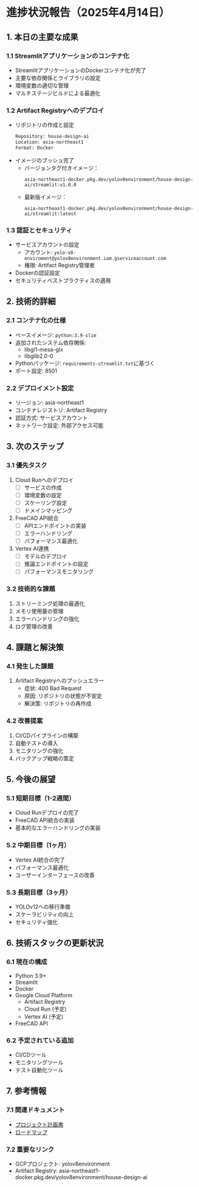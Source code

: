 # 進捗状況報告（2025年4月14日）

## 1. 本日の主要な成果
### 1.1 Streamlitアプリケーションのコンテナ化
- StreamlitアプリケーションのDockerコンテナ化が完了
- 主要な依存関係とライブラリの設定
- 環境変数の適切な管理
- マルチステージビルドによる最適化

### 1.2 Artifact Registryへのデプロイ
- リポジトリの作成と設定
  ```bash
  Repository: house-design-ai
  Location: asia-northeast1
  Format: Docker
  ```
- イメージのプッシュ完了
  - バージョンタグ付きイメージ：
    ```
    asia-northeast1-docker.pkg.dev/yolov8environment/house-design-ai/streamlit:v1.0.0
    ```
  - 最新版イメージ：
    ```
    asia-northeast1-docker.pkg.dev/yolov8environment/house-design-ai/streamlit:latest
    ```

### 1.3 認証とセキュリティ
- サービスアカウントの設定
  - アカウント: `yolo-v8-enviroment@yolov8environment.iam.gserviceaccount.com`
  - 権限: Artifact Registry管理者
- Dockerの認証設定
- セキュリティベストプラクティスの適用

## 2. 技術的詳細
### 2.1 コンテナ化の仕様
- ベースイメージ: `python:3.9-slim`
- 追加されたシステム依存関係:
  - libgl1-mesa-glx
  - libglib2.0-0
- Pythonパッケージ: `requirements-streamlit.txt`に基づく
- ポート設定: 8501

### 2.2 デプロイメント設定
- リージョン: asia-northeast1
- コンテナレジストリ: Artifact Registry
- 認証方式: サービスアカウント
- ネットワーク設定: 外部アクセス可能

## 3. 次のステップ
### 3.1 優先タスク
1. Cloud Runへのデプロイ
   - [ ] サービスの作成
   - [ ] 環境変数の設定
   - [ ] スケーリング設定
   - [ ] ドメインマッピング

2. FreeCAD API統合
   - [ ] APIエンドポイントの実装
   - [ ] エラーハンドリング
   - [ ] パフォーマンス最適化

3. Vertex AI連携
   - [ ] モデルのデプロイ
   - [ ] 推論エンドポイントの設定
   - [ ] パフォーマンスモニタリング

### 3.2 技術的な課題
1. ストリーミング処理の最適化
2. メモリ使用量の管理
3. エラーハンドリングの強化
4. ログ管理の改善

## 4. 課題と解決策
### 4.1 発生した課題
1. Artifact Registryへのプッシュエラー
   - 症状: 400 Bad Request
   - 原因: リポジトリの状態が不安定
   - 解決策: リポジトリの再作成

### 4.2 改善提案
1. CI/CDパイプラインの構築
2. 自動テストの導入
3. モニタリングの強化
4. バックアップ戦略の策定

## 5. 今後の展望
### 5.1 短期目標（1-2週間）
- Cloud Runデプロイの完了
- FreeCAD API統合の実装
- 基本的なエラーハンドリングの実装

### 5.2 中期目標（1ヶ月）
- Vertex AI統合の完了
- パフォーマンス最適化
- ユーザーインターフェースの改善

### 5.3 長期目標（3ヶ月）
- YOLOv12への移行準備
- スケーラビリティの向上
- セキュリティ強化

## 6. 技術スタックの更新状況
### 6.1 現在の構成
- Python 3.9+
- Streamlit
- Docker
- Google Cloud Platform
  - Artifact Registry
  - Cloud Run (予定)
  - Vertex AI (予定)
- FreeCAD API

### 6.2 予定されている追加
- CI/CDツール
- モニタリングツール
- テスト自動化ツール

## 7. 参考情報
### 7.1 関連ドキュメント
- [プロジェクト計画書](0414plan.md)
- [ロードマップ](0414roadmap.md)

### 7.2 重要なリンク
- GCPプロジェクト: yolov8environment
- Artifact Registry: asia-northeast1-docker.pkg.dev/yolov8environment/house-design-ai                  